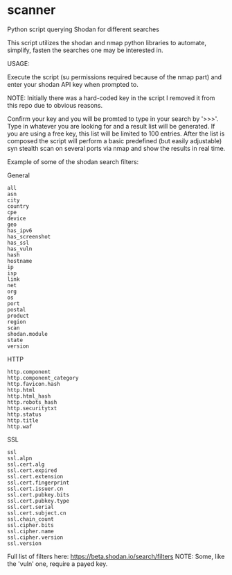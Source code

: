 # scanner
Python script querying Shodan for different searches


This script utilizes the shodan and nmap python libraries to automate, simplify, fasten 
the searches one may be interested in.

USAGE:

Execute the script (su permissions required because of the nmap part) and enter your shodan 
API key when prompted to.

NOTE: Initially there was a hard-coded key in the script I removed it from this repo
due to obvious reasons.

Confirm your key and you will be promted to type in your search by '>>>'.
Type in whatever you are looking for and a result list will be generated.
If you are using a free key, this list will be limited to 100 entries. After the list
is composed the script will perform a basic predefined (but easily adjustable) syn 
stealth scan on several ports via nmap and show the results in real time.

Example of some of the shodan search filters:


General

    all
    asn
    city
    country
    cpe
    device
    geo
    has_ipv6
    has_screenshot
    has_ssl
    has_vuln
    hash
    hostname
    ip
    isp
    link
    net
    org
    os
    port
    postal
    product
    region
    scan
    shodan.module
    state
    version


HTTP

    http.component
    http.component_category
    http.favicon.hash
    http.html
    http.html_hash
    http.robots_hash
    http.securitytxt
    http.status
    http.title
    http.waf



SSL

    ssl
    ssl.alpn
    ssl.cert.alg
    ssl.cert.expired
    ssl.cert.extension
    ssl.cert.fingerprint
    ssl.cert.issuer.cn
    ssl.cert.pubkey.bits
    ssl.cert.pubkey.type
    ssl.cert.serial
    ssl.cert.subject.cn
    ssl.chain_count
    ssl.cipher.bits
    ssl.cipher.name
    ssl.cipher.version
    ssl.version

Full list of filters here:
https://beta.shodan.io/search/filters
NOTE: Some, like the 'vuln' one, require a payed key.

